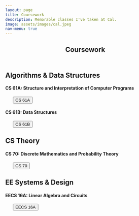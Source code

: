 ```yaml
---
layout: page
title: Coursework
description: Memorable classes I've taken at Cal.
image: assets/images/cal.jpeg
nav-menu: true
---
```


<!-- Main -->
<div id="main" class="alt">

<!-- One -->
<section id="one">
	<div class="inner">
		<header class="major">
			<h1>Coursework</h1>
		</header>

<div class="box">
<h2 id="content">Algorithms & Data Structures</h2>
</div>

<div class="row">
	<!-- Break -->
	<div class="6u 12u$(small)">
		<h4>CS 61A: Structure and Interpretation of Computer Programs</h4>
		<ul class="actions"> 
			<button onclick="window.location.href = 'https://cs61a.org';">CS 61A</button>
		</ul>
	</div>
	<div class="6u 12u$(small)">
		<h4>CS 61B: Data Structures</h4>
		<ul class="actions"> 
			<button onclick="window.location.href = 'https://inst.eecs.berkeley.edu/~cs61b/sp20/';">CS 61B</button>
		</ul>
	</div>
</div>

<div class="box">
<h2 id="content">CS Theory</h2>
</div>

<div class="row">
	<div class="12u$ 12u$(medium)">
		<h4>CS 70: Discrete Mathematics and Probability Theory</h4>
		<ul class="actions"> 
			<button onclick="window.location.href = 'https://eecs70.org';">CS 70</button>
		</ul>
	</div>
</div>

<div class="box">
<h2 id="content">EE Systems & Design</h2>
</div>

<div class="row">
	<div class="4u$ 12u$(medium)">
		<h4>EECS 16A: Linear Algebra and Circuits</h4>
		<ul class="actions"> 
			<button onclick="window.location.href = 'http://www.eecs16a.org/';">EECS 16A</button>
		</ul>
	</div>
</div>

<!-- Content -->
<!-- <h2 id="content">CS 61A: Structure and Interpretation of Computer Programs</h2> 
<ul class="actions"> 
	<button onclick="window.location.href = 'https://cs61a.org';">CS 61A</button>
</ul>

<div class="box">
	<p>CS 61A concentrates on the idea of abstraction, allowing the programmer to think in terms appropriate to the problem rather than in low-level operations dictated by the computer hardware.</p>
</div>	

<h2 id="content">CS 61B: Data Structures</h2> 
<ul class="actions"> 
	<button onclick="window.location.href = 'https://inst.eecs.berkeley.edu/~cs61b/sp20/';">CS 61B</button>
</ul>

<div class="box">
	<p>CS61B deals with the more advanced engineering aspects of software, such as constructing and analyzing large programs.</p>
</div>

<h2 id="content">CS 70: Discrete Mathematics and Probability</h2> 
<ul class="actions"> 
	<button onclick="window.location.href = 'https://eecs70.org';">CS 70</button>
</ul>

<div class="box">
	<p>CS 61A concentrates on the idea of abstraction, allowing the programmer to think in terms appropriate to the problem rather than in low-level operations dictated by the computer hardware.</p>
</div>	 -->
<!-- 
<h2 id="content">EECS 16A: Linear Algebra and Circuits</h2> 
<ul class="actions"> 
	<button onclick="window.location.href = 'http://www.eecs16a.org/';">EECS 16A</button>
</ul>

<div class="box">
	<p>EECS16AB was specially designed to ramp students up to prepare for courses in machine learning and design and are important classes to set the stage for the rest of your time in the department. A rough breakdown of the content in the classes is as follows:

<div class="row">
	<div class="6u 12u$(small)">

		<h4>EECS 16A:</h4>
		<ul class="alt">
			<li>Module 1: Introduction to systems and linear algebra</li>
			<li>Module 2: Introduction to design and circuit analysis</li>
			<li>Module 3: Introduction to machine learning</li>
		</ul>

	</div>
	<div class="6u$ 12u$(small)">

		<h4>EECS 16B:</h4>
		<ul class="alt">
			<li>Module 1: Differential equations and advanced circuit design</li>
			<li>Module 2: Introduction to robotics and control</li>
			<li>Module 3: Introduction to unsupervised machine learning and classification</li>
		</ul>
	</div>
</div> -->
